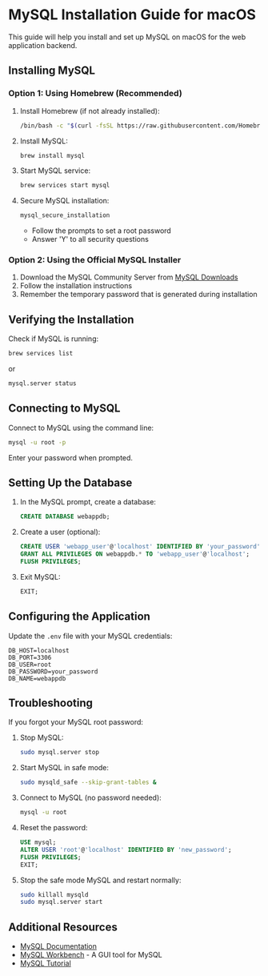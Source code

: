 # MySQL Installation Guide for macOS

This guide will help you install and set up MySQL on macOS for the web application backend.

## Installing MySQL

### Option 1: Using Homebrew (Recommended)

1. Install Homebrew (if not already installed):

   ```bash
   /bin/bash -c "$(curl -fsSL https://raw.githubusercontent.com/Homebrew/install/HEAD/install.sh)"
   ```

2. Install MySQL:

   ```bash
   brew install mysql
   ```

3. Start MySQL service:

   ```bash
   brew services start mysql
   ```

4. Secure MySQL installation:
   ```bash
   mysql_secure_installation
   ```
   - Follow the prompts to set a root password
   - Answer 'Y' to all security questions

### Option 2: Using the Official MySQL Installer

1. Download the MySQL Community Server from [MySQL Downloads](https://dev.mysql.com/downloads/mysql/)
2. Follow the installation instructions
3. Remember the temporary password that is generated during installation

## Verifying the Installation

Check if MySQL is running:

```bash
brew services list
```

or

```bash
mysql.server status
```

## Connecting to MySQL

Connect to MySQL using the command line:

```bash
mysql -u root -p
```

Enter your password when prompted.

## Setting Up the Database

1. In the MySQL prompt, create a database:

   ```sql
   CREATE DATABASE webappdb;
   ```

2. Create a user (optional):

   ```sql
   CREATE USER 'webapp_user'@'localhost' IDENTIFIED BY 'your_password';
   GRANT ALL PRIVILEGES ON webappdb.* TO 'webapp_user'@'localhost';
   FLUSH PRIVILEGES;
   ```

3. Exit MySQL:
   ```sql
   EXIT;
   ```

## Configuring the Application

Update the `.env` file with your MySQL credentials:

```
DB_HOST=localhost
DB_PORT=3306
DB_USER=root
DB_PASSWORD=your_password
DB_NAME=webappdb
```

## Troubleshooting

If you forgot your MySQL root password:

1. Stop MySQL:

   ```bash
   sudo mysql.server stop
   ```

2. Start MySQL in safe mode:

   ```bash
   sudo mysqld_safe --skip-grant-tables &
   ```

3. Connect to MySQL (no password needed):

   ```bash
   mysql -u root
   ```

4. Reset the password:

   ```sql
   USE mysql;
   ALTER USER 'root'@'localhost' IDENTIFIED BY 'new_password';
   FLUSH PRIVILEGES;
   EXIT;
   ```

5. Stop the safe mode MySQL and restart normally:
   ```bash
   sudo killall mysqld
   sudo mysql.server start
   ```

## Additional Resources

- [MySQL Documentation](https://dev.mysql.com/doc/)
- [MySQL Workbench](https://www.mysql.com/products/workbench/) - A GUI tool for MySQL
- [MySQL Tutorial](https://www.mysqltutorial.org/)
